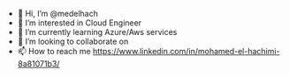 - 👋 Hi, I’m @medelhach
- 👀 I’m interested in Cloud Engineer 
- 🌱 I’m currently learning Azure/Aws services 
- 💞️ I’m looking to collaborate on 
- 📫 How to reach me https://www.linkedin.com/in/mohamed-el-hachimi-8a81071b3/

<!---
medelhach/medelhach is a ✨ special ✨ repository because its `README.md` (this file) appears on your GitHub profile.
You can click the Preview link to take a look at your changes.
--->
